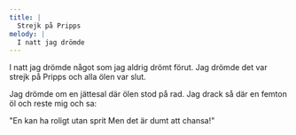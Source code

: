```yaml
---
title: |
  Strejk på Pripps
melody: |
  I natt jag drömde
---
```

I natt jag drömde något som
jag aldrig drömt förut.
Jag drömde det var strejk på Pripps
och alla ölen var slut.

Jag drömde om en jättesal
där ölen stod på rad.
Jag drack så där en femton öl
och reste mig och sa:


"En kan ha roligt utan sprit
Men det är dumt att chansa!"